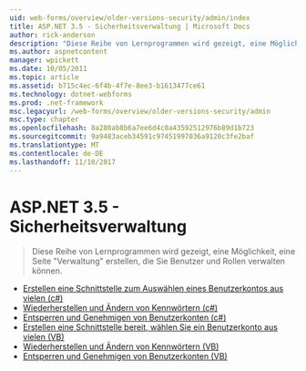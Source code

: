 ```yaml
---
uid: web-forms/overview/older-versions-security/admin/index
title: ASP.NET 3.5 - Sicherheitsverwaltung | Microsoft Docs
author: rick-anderson
description: "Diese Reihe von Lernprogrammen wird gezeigt, eine Möglichkeit, eine Seite \"Verwaltung\" erstellen, die Sie Benutzer und Rollen verwalten können."
ms.author: aspnetcontent
manager: wpickett
ms.date: 10/05/2011
ms.topic: article
ms.assetid: b715c4ec-6f4b-4f7e-8ee3-b1613477ce61
ms.technology: dotnet-webforms
ms.prod: .net-framework
msc.legacyurl: /web-forms/overview/older-versions-security/admin
msc.type: chapter
ms.openlocfilehash: 8a280ab8b6a7ee6d4c0a43592512976b89d1b723
ms.sourcegitcommit: 9a9483aceb34591c97451997036a9120c3fe2baf
ms.translationtype: MT
ms.contentlocale: de-DE
ms.lasthandoff: 11/10/2017
---
```

<a name="aspnet-35---security-administration"></a>ASP.NET 3.5 - Sicherheitsverwaltung
====================
> Diese Reihe von Lernprogrammen wird gezeigt, eine Möglichkeit, eine Seite "Verwaltung" erstellen, die Sie Benutzer und Rollen verwalten können.


- [Erstellen eine Schnittstelle zum Auswählen eines Benutzerkontos aus vielen (c#)](building-an-interface-to-select-one-user-account-from-many-cs.md)
- [Wiederherstellen und Ändern von Kennwörtern (c#)](recovering-and-changing-passwords-cs.md)
- [Entsperren und Genehmigen von Benutzerkonten (c#)](unlocking-and-approving-user-accounts-cs.md)
- [Erstellen eine Schnittstelle bereit, wählen Sie ein Benutzerkonto aus vielen (VB)](building-an-interface-to-select-one-user-account-from-many-vb.md)
- [Wiederherstellen und Ändern von Kennwörtern (VB)](recovering-and-changing-passwords-vb.md)
- [Entsperren und Genehmigen von Benutzerkonten (VB)](unlocking-and-approving-user-accounts-vb.md)
